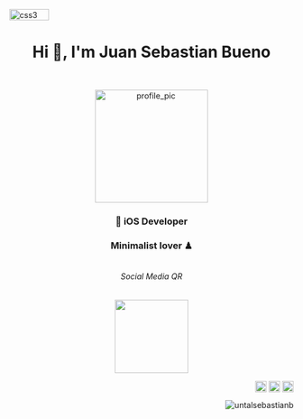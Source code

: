 
<p align="left"><img src="https://github.com/untalsebastianb/repostuff/blob/master/buttons_2.png" alt="css3" width="70" height="20"/></p>
<!-- Header  -->
<h1 align="center">Hi 👋, I'm Juan Sebastian Bueno</h1>
<!-- Profile pic  -->
<br>
<p align="center"><img align=center src="https://github.com/untalsebastianb/repostuff/blob/master/as.png" alt="profile_pic" width="200" height="200"></p>
<!-- Description -->
<h3 align="center">  iOS Developer</h3>
<h3 align="center">Minimalist lover ♟</h4>
<!-- Social media QR -->
<h6 align="center"><em><br>Social Media QR </em></h6>
<p align="center">
 <img align=center src="https://github.com/untalsebastianb/repostuff/blob/master/Twitter%20QR-code.png" width="130" height="130">

<!-- Skills 
<h4 align="center"> Frontend Skills </h4>
<p align="center"><img src="https://github.com/untalsebastianb/repostuff/blob/master/css.png" alt="css3" width="50" height="50"/> <img src="https://github.com/untalsebastianb/repostuff/blob/master/html.png" alt="html5" width="50" height="50"/> <img src="https://github.com/untalsebastianb/repostuff/blob/master/js.png" alt="javascript" width="50" height="50"/>
</p>
<h4 align="center"> Low-High level Skills </h4>
<p align="center">
<img src="https://www.vectorlogo.zone/logos/gnu_bash/gnu_bash-icon.svg" alt="bash" width="50" height="50"/>
<img src="https://github.com/untalsebastianb/repostuff/blob/master/c.png" alt="c programming" width="50" height="50"/>
<img src="https://github.com/untalsebastianb/repostuff/blob/master/py.png" alt="python" width="50" height="50"/>
</p>
-->

<!-- logos 
<p align="center"><img src="https://www.vectorlogo.zone/logos/gnu_bash/gnu_bash-icon.svg" alt="bash" width="50" height="50"/> <img src="https://devicons.github.io/devicon/devicon.git/icons/css3/css3-original-wordmark.svg" alt="css3" width="50" height="50"/> <img src="https://devicons.github.io/devicon/devicon.git/icons/html5/html5-original-wordmark.svg" alt="html5" width="50" height="50"/> <img src="https://devicons.github.io/devicon/devicon.git/icons/javascript/javascript-original.svg" alt="javascript" width="50" height="50"/> <img src="https://devicons.github.io/devicon/devicon.git/icons/python/python-original.svg" alt="python" width="50" height="50"/>
<img src="https://devicons.github.io/devicon/devicon.git/icons/c/c-original.svg" alt="c" width="50" height="50"/></p>
-->
<!-- Social Media -->
<p align="right">
<a href="https://twitter.com/untalsebastianb" target="blank"><img align="center" src="https://cdn.jsdelivr.net/npm/simple-icons@3.0.1/icons/twitter.svg" alt="untalsebastianb" height="20" width="20" /></a>
<a href="https://instagram.com/untalsebastianbueno" target="blank"><img align="center" src="https://cdn.jsdelivr.net/npm/simple-icons@3.0.1/icons/instagram.svg" alt="untalsebastianbueno" height="20" width="20" /></a>
<a href="https://medium.com/@@sebastianbueno_60659" target="blank"><img align="center" src="https://cdn.jsdelivr.net/npm/simple-icons@3.0.1/icons/medium.svg" alt="@@sebastianbueno_60659" height="20" width="20" /></a>
</p>


<!-- Visitor counter -->
<p align="right"> <img src="https://komarev.com/ghpvc/?username=untalsebastianb" alt="untalsebastianb" /> </p>
